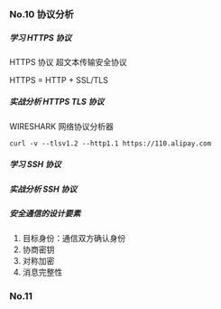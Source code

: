 

### No.10 协议分析

##### 学习 HTTPS 协议

HTTPS 协议 超文本传输安全协议

HTTPS = HTTP + SSL/TLS

##### 实战分析 HTTPS TLS 协议

WIRESHARK 网络协议分析器

```shell
curl -v --tlsv1.2 --http1.1 https://110.alipay.com
```

##### 学习 SSH 协议

##### 实战分析 SSH 协议

##### 安全通信的设计要素

1. 目标身份：通信双方确认身份
2. 协商密钥
3. 对称加密
4. 消息完整性

### No.11

